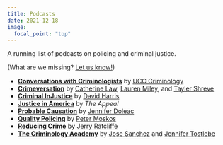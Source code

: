 ```yaml
---
title: Podcasts
date: 2021-12-18
image:
  focal_point: "top"
---
```


A running list of podcasts on policing and criminal justice.

<!--more-->

(What are we missing? [Let us know!](mailto:viprlabuno@gmail.com))

* [**Conversations with Criminologists**](https://anchor.fm/criminology) by [UCC Criminology](https://www.ucc.ie/en/criminology/)
* [**Crimeversation**](https://crimeversation.libsyn.com/) by [Catherine Law](https://twitter.com/catherinelaw93), [Lauren Miley](https://twitter.com/lmiley2), and [Tayler Shreve](https://twitter.com/taylershreve)
* [**Criminal InJustice**](http://www.criminalinjusticepodcast.com/) by [David Harris](https://twitter.com/dharrislawprof)
* [**Justice in America**](https://theappeal.org/topics/justice-in-america/) by *The Appeal*
* [**Probable Causation**](https://www.probablecausation.com/) by [Jennifer Doleac](https://twitter.com/jenniferdoleac)
* [**Quality Policing**](https://qualitypolicing.com/qpp/) by [Peter Moskos](https://twitter.com/PeterMoskos)
* [**Reducing Crime**](https://www.reducingcrime.com/podcast) by [Jerry Ratcliffe](https://twitter.com/Jerry_Ratcliffe)
* [**The Criminology Academy**](https://thecrimacademy.podbean.com/) by [Jose Sanchez](https://twitter.com/jsanchez318) and [Jennifer Tostlebe](https://twitter.com/jenntostlebe)
